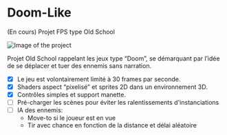 # Doom-Like
(En cours) Projet FPS type Old School

![Image of the project](https://i.ibb.co/N6xp2ns/shooter-a.png)

Projet Old School rappelant les jeux type “Doom”, se démarquant par l’idée de se déplacer et tuer des ennemis sans narration.

- [x] Le jeu est volontairement limité à 30 frames par seconde.
- [x] Shaders aspect “pixelisé” et sprites 2D dans un environnement 3D.
- [x] Contrôles simples et support manette.
- [ ] Pré-charger les scènes pour éviter les ralentissements d'instanciations
- [ ] IA des ennemis: 
    - Move-to si le joueur est en vue
    - Tir avec chance en fonction de la distance et délai aléatoire
